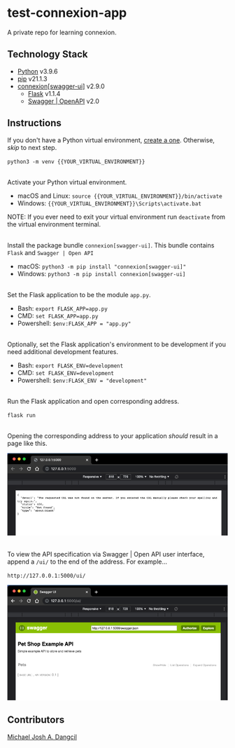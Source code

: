 # test-connexion-app
 A private repo for learning connexion.

## Technology Stack
- [Python](https://www.python.org/) v3.9.6
- [pip](https://pip.pypa.io/en/stable/) v21.1.3
- [connexion[swagger-ui]](https://connexion.readthedocs.io/en/latest/quickstart.html) v2.9.0
  - [Flask](https://flask.palletsprojects.com/en/2.0.x/) v1.1.4
  - [Swagger | OpenAPI](https://swagger.io/solutions/getting-started-with-oas/) v2.0

## Instructions
If you don't have a Python virtual environment, [create a one](https://docs.python.org/3/tutorial/venv.html#creating-virtual-environments). Otherwise, *skip* to next step.

`python3 -m venv {{YOUR_VIRTUAL_ENVIRONMENT}}`

<br>Activate your Python virtual environment. 
- macOS and Linux: `source {{YOUR_VIRTUAL_ENVIRONMENT}}/bin/activate`
- Windows: `{{YOUR_VIRTUAL_ENVIRONMENT}}\Scripts\activate.bat`

NOTE: If you ever need to exit your virtual environment run `deactivate` from the virtual environment terminal.

<br>Install the package bundle `connexion[swagger-ui]`. This bundle contains `Flask` and `Swagger | Open API`

- macOS: `python3 -m pip install "connexion[swagger-ui]"`
- Windows: `python3 -m pip install connexion[swagger-ui]`

<br>Set the Flask application to be the module `app.py`.
- Bash: `export FLASK_APP=app.py`
- CMD: `set FLASK_APP=app.py`
- Powershell: `$env:FLASK_APP = "app.py"`

<br>Optionally, set the Flask application's environment to be development if you need additional development features.
- Bash: `export FLASK_ENV=development`
- CMD: `set FLASK_ENV=development`
- Powershell: `$env:FLASK_ENV = "development"`

<br>Run the Flask application and open corresponding address.

`flask run`


<br>Opening the corresponding address to your application *should* result in a page like this. 

![Flask application](/readme_images/flask_app.png 'Flask application default address')

<br>To view the API specification via Swagger | Open API user interface, append a `/ui/` to the end of the address. For example...

`http://127.0.0.1:5000/ui/`

![Swagger | OpenAPI UI](/readme_images/swagger_openapi.png 'Swagger | OpenAPI application UI')

## Contributors
[Michael Josh A. Dangcil](https://github.com/MichaelJoshDangcil)